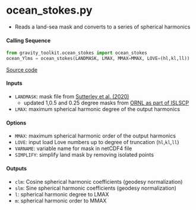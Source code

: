 ocean_stokes.py
===============

- Reads a land-sea mask and converts to a series of spherical harmonics

#### Calling Sequence
```python
from gravity_toolkit.ocean_stokes import ocean_stokes
ocean_Ylms = ocean_stokes(LANDMASK, LMAX, MMAX=MMAX, LOVE=(hl,kl,ll))
```
[Source code](https://github.com/tsutterley/read-GRACE-harmonics/blob/main/gravity_toolkit/ocean_stokes.py)

#### Inputs
- `LANDMASK`: mask file from [Sutterley et al. (2020)](https://doi.org/10.6084/m9.figshare.9702338)
    * updated 1,0.5 and 0.25 degree masks from [ORNL as part of ISLSCP](https://daac.ornl.gov/ISLSCP_II/guides/combined_ancillary_xdeg.html)
- `LMAX`:  maximum spherical harmonic degree of the output harmonics

#### Options
- `MMAX`: maximum spherical harmonic order of the output harmonics
- `LOVE`: input load Love numbers up to degree of truncation (`hl`,`kl`,`ll`)
- `VARNAME`: variable name for mask in netCDF4 file
- `SIMPLIFY`: simplify land mask by removing isolated points

#### Outputs
- `clm`: Cosine spherical harmonic coefficients (geodesy normalization)
- `slm`: Sine spherical harmonic coefficients (geodesy normalization)
- `l`: spherical harmonic degree to LMAX
- `m`: spherical harmonic order to MMAX
